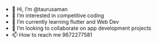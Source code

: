 - 👋 Hi, I’m @taurusaman
- 👀 I’m interested in competitive coding 
- 🌱 I’m currently learning flutter and Web Dev
- 💞️ I’m looking to collaborate on app development projects
- 📫 How to reach me 9672277581

<!---
taurusaman/taurusaman is a ✨ special ✨ repository because its `README.md` (this file) appears on your GitHub profile.
You can click the Preview link to take a look at your changes.
--->
